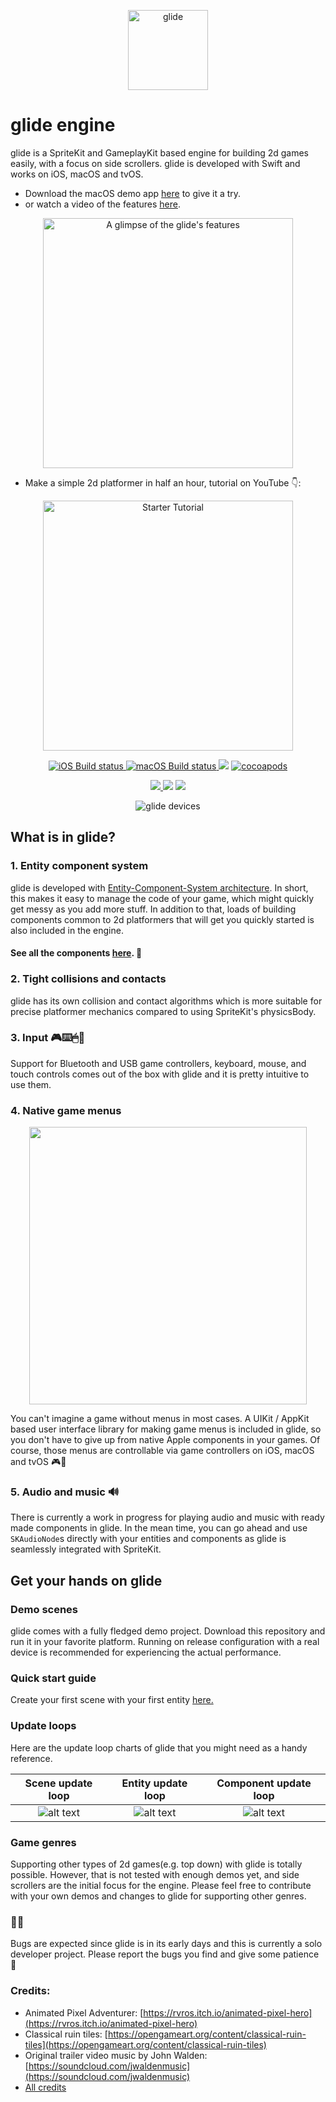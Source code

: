 <p align="center">
<img src="https://github.com/cocoatoucher/Glide/raw/master/Docs/glide_logo_transparent.png" width="128" max-width="80%" alt="glide"/>
</p>

# glide engine

glide is a SpriteKit and GameplayKit based engine for building 2d games easily, with a focus on side scrollers. glide is developed with Swift and works on iOS, macOS and tvOS. 

- Download the macOS demo app [here](https://github.com/cocoatoucher/Glide/raw/master/Docs/GlideDemo.zip) to give it a try. 
- or watch a video of the features [here](https://vimeo.com/334243593). 

<p align="center">
<a target="_blank" rel="noopener noreferrer" href="https://vimeo.com/334243593">
<img src="https://github.com/cocoatoucher/Glide/raw/master/Docs/jump.gif" width="400" max-width="80%" alt="A glimpse of the glide's features">
</a>
</p>

- Make a simple 2d platformer in half an hour, tutorial on YouTube 👇:

<p align="center">
<a target="_blank" rel="noopener noreferrer" href="https://www.youtube.com/watch?v=Fx7Cv6-WjMQ">
<img src="https://github.com/cocoatoucher/Glide/raw/master/Docs/tutorialthumb.png" width="400" max-width="80%" alt="Starter Tutorial">
</a>
</p>

<p align="center">
<a href="https://app.bitrise.io/app/b14b754f747dc2fa">
<img src="https://app.bitrise.io/app/b14b754f747dc2fa/status.svg?token=2DJHooo6_IVnbLRAFbfxzQ" alt="iOS Build status"/>
</a>
<a href="https://app.bitrise.io/app/a302dd2ce8710bf2">
<img src="https://app.bitrise.io/app/a302dd2ce8710bf2/status.svg?token=I5JPNr5-g_hAj2kR6mtZaA" alt="macOS Build status"/>
</a>
<img src="https://img.shields.io/badge/Swift-5.0-orange.svg"/>
<a href="https://cocoapods.org/pods/GlideEngine">
<img src="https://img.shields.io/cocoapods/v/GlideEngine.svg" alt="cocoapods"/>
</a>
</p>
<p align="center">
<a href="https://twitter.com/intent/follow?screen_name=glideengine">
<img src="https://img.shields.io/twitter/follow/glideengine.svg?label=Follow"/>
</a>
<img src="https://img.shields.io/badge/PRs-welcome-brightgreen.svg?style=flat-square"/>
<a href="mailto:cocoatoucher@posteo.se">
<img src="https://img.shields.io/badge/contact-cocoatoucher-yellow.svg?style=flat"/>
</a>
</p>

<p align="center">
<img src="https://github.com/cocoatoucher/Glide/raw/master/Docs/devices.png" max-width="80%" alt="glide devices"/>
</p>

## What is in glide?

### 1. Entity component system
glide is developed with [Entity-Component-System architecture](https://en.wikipedia.org/wiki/Entity_component_system). In short, this makes it easy to manage the code of your game, which might quickly get messy as you add more stuff. In addition to that, loads of building components common to 2d platformers that will get you quickly started is also included in the engine. 

#### See all the components [here](https://github.com/cocoatoucher/Glide/blob/master/Docs/Components.md). 👾

### 2. Tight collisions and contacts
glide has its own collision and contact algorithms which is more suitable for precise platformer mechanics compared to using SpriteKit's physicsBody.

### 3. Input 🎮⌨️🖱🔲
Support for Bluetooth and USB game controllers, keyboard, mouse, and touch controls comes out of the box with glide and it is pretty intuitive to use them.

### 4. Native game menus

<p align="center">
<img src="https://github.com/cocoatoucher/Glide/raw/master/Docs/navigatable.gif" width="444" max-width="80%"/>
</p>

You can't imagine a game without menus in most cases. A UIKit / AppKit based user interface library for making game menus is included in glide, so you don't have to give up from native Apple components in your games. Of course, those menus are controllable via game controllers on iOS, macOS and tvOS 🎮💃

### 5. Audio and music 🔊
There is currently a work in progress for playing audio and music with ready made components in glide. In the mean time, you can go ahead and use `SKAudioNode`s directly with your entities and components as glide is seamlessly integrated with SpriteKit.

## Get your hands on glide

### Demo scenes
glide comes with a fully fledged demo project. Download this repository and run it in your favorite platform. Running on release configuration with a real device is recommended for experiencing the actual performance.

### Quick start guide
Create your first scene with your first entity [here.](https://github.com/cocoatoucher/Glide/blob/master/Docs/QuickStartGuide.md)

### Update loops
Here are the update loop charts of glide that you might need as a handy reference.

Scene update loop       |  Entity update loop     |  Component update loop
:-------------------------:|:-------------------------:|:-------------------------:
![alt text](https://github.com/cocoatoucher/Glide/raw/master/Docs/glide-update-cycle-scene.png "Update cycle of a scene")  |  ![alt text](https://github.com/cocoatoucher/Glide/raw/master/Docs/glide-update-cycle-entity.png "Update cycle of an entity")  |  ![alt text](https://github.com/cocoatoucher/Glide/raw/master/Docs/glide-update-cycle-component.png "Update cycle of a component")

### Game genres
Supporting other types of 2d games(e.g. top down) with glide is totally possible. However, that is not tested with enough demos yet, and side scrollers are the initial focus for the engine. Please feel free to contribute with your own demos and changes to glide for supporting other genres.

### 🐞🐜
Bugs are expected since glide is in its early days and this is currently a solo developer project. Please report the bugs you find and give some patience 🙏

### Credits:

- Animated Pixel Adventurer: [https://rvros.itch.io/animated-pixel-hero](https://rvros.itch.io/animated-pixel-hero)
- Classical ruin tiles: [https://opengameart.org/content/classical-ruin-tiles](https://opengameart.org/content/classical-ruin-tiles)
- Original trailer video music by John Walden: [https://soundcloud.com/jwaldenmusic](https://soundcloud.com/jwaldenmusic)
- [All credits](https://github.com/cocoatoucher/Glide/blob/master/Docs/AssetCredits.md)
